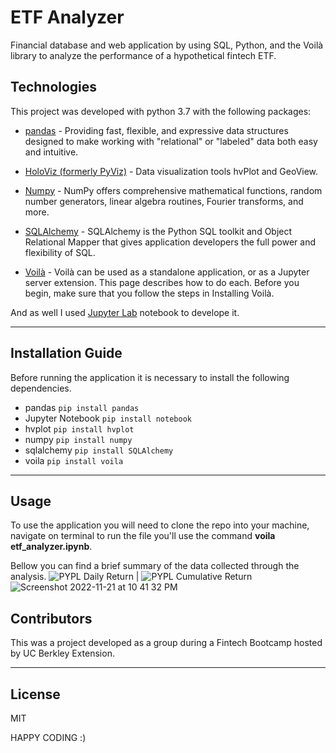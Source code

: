 # ETF Analyzer
Financial database and web application by using SQL, Python, and the Voilà library to analyze the performance of a hypothetical fintech ETF.


## Technologies

This project was developed with python 3.7 with the following packages:

* [pandas](https://github.com/pandas-dev/pandas) - Providing fast, flexible, and expressive data structures designed to make working with "relational" or "labeled" data both easy and intuitive.

* [HoloViz (formerly PyViz)](https://pypi.org/project/hvplot/) - Data visualization tools hvPlot and GeoView.

* [Numpy](https://github.com/numpy/numpy) - NumPy offers comprehensive mathematical functions, random number generators, linear algebra routines, Fourier transforms, and more.

* [SQLAlchemy](https://github.com/sqlalchemy/sqlalchemy) - SQLAlchemy is the Python SQL toolkit and Object Relational Mapper that gives application developers the full power and flexibility of SQL. 

* [Voilà](https://voila.readthedocs.io/en/stable/using.html) - Voilà can be used as a standalone application, or as a Jupyter server extension. This page describes how to do each. Before you begin, make sure that you follow the steps in Installing Voilà.


And as well I used [Jupyter Lab](https://github.com/jupyter/notebook) notebook to develope it.

---

## Installation Guide

Before running the application it is necessary to install the following dependencies.

* pandas
```pip install pandas``` 
* Jupyter Notebook
```pip install notebook```
* hvplot
```pip install hvplot```
* numpy
```pip install numpy```
* sqlalchemy
```pip install SQLAlchemy```
* voila
```pip install voila```


---
## Usage

To use the application you will need to clone the repo into your machine, navigate on terminal to run the file you'll use the command **voila etf_analyzer.ipynb**. 

Bellow you can find a brief summary of the data collected through the analysis.
![PYPL Daily Return](Images/PYPL_daily_returns.png)  |  ![PYPL Cumulative Return](Images/PYPL_cumulative_returns.png)
![Screenshot 2022-11-21 at 10 41 32 PM](https://user-images.githubusercontent.com/1198348/203244467-a82c2fb2-565a-4ced-9671-fec52cc57818.png)

## Contributors

This was a project developed as a group during a Fintech Bootcamp hosted by UC Berkley Extension. 

---

## License
MIT



HAPPY CODING :) 
